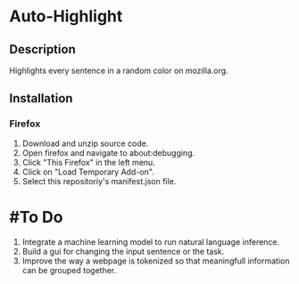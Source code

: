 # Auto-Highlight

## Description
Highlights every sentence in a random color on mozilla.org.

## Installation
### Firefox
1. Download and unzip source code.
2. Open firefox and navigate to about:debugging.
3. Click "This Firefox" in the left menu.
4. Click on "Load Temporary Add-on".
5. Select this repositoriy's manifest.json file.

# #To Do
1. Integrate a machine learning model to run natural language inference.
2. Build a gui for changing the input sentence or the task.
3. Improve the way a webpage is tokenized so that meaningfull information can be grouped together.
